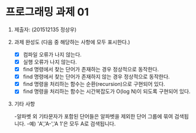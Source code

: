 # 프로그래밍 과제 01

1. 제출자:   (201512135 정상우)

2. 과제 완성도 (다음 중 해당하는 사항에 모두 표시한다.)

	- [x] 컴파일 오류가 나지 않는다.
	- [x] 실행 오류가 나지 않는다.
	- [x] find 명령에서 찾는 단어가 존재하는 경우 정상적으로 동작한다.
	- [x] find 명령에서 찾는 단어가 존재하지 않는 경우 정상적으로 동작한다.
	- [x] find 명령을 처리하는 함수는 순환(recursion)으로 구현되어 있다.
	- [x] find 명령을 처리하는 함수는 시간복잡도가 O(log N)이 되도록 구현되어 있다.
	
3. 기타 사항 

	-알파벳 외 기타문자가 포함된 단어들은 알파벳을 제외한 단어 그룹에 묶여 검색됩니다.
		-예) 'A','A-','A 1'은 모두 A로 검색됩니다. 

